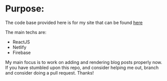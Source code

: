 # Purpose:
The code base provided here is for my site that can be found [here](www.grantwatson.app) 

The main techs are:

* ReactJS
* Netlify
* Firebase

My main focus is to work on adding and rendering blog posts properly now. If you have stumbled upon this repo, and consider helping me out, branch and consider doing a pull request. Thanks!

